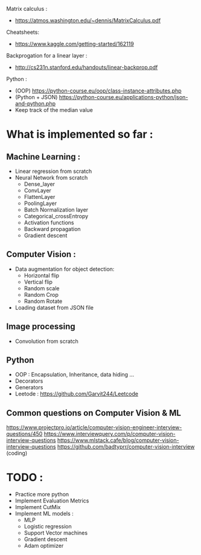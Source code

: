 Matrix calculus : 
  - https://atmos.washington.edu/~dennis/MatrixCalculus.pdf
  
Cheatsheets:
  - https://www.kaggle.com/getting-started/162119
 
Backprogation for a linear layer :
  - http://cs231n.stanford.edu/handouts/linear-backprop.pdf

Python :
  - (OOP) https://python-course.eu/oop/class-instance-attributes.php
  - (Python + JSON) https://python-course.eu/applications-python/json-and-python.php
  - Keep track of the median value

# What is implemented so far :
  ## Machine Learning :
  - Linear regression from scratch
  - Neural Network from scratch
    - Dense_layer
    - ConvLayer
    - FlattenLayer
    - PoolingLayer
    - Batch Normalization layer
    - Categorical_crossEntropy
    - Activation functions
    - Backward propagation
    - Gradient descent
    
  ## Computer Vision :
  - Data augmentation for object detection:
    - Horizontal flip
    - Vertical flip
    - Random scale
    - Random Crop
    - Random Rotate
  - Loading dataset from JSON file
  ## Image processing
  - Convolution from scratch
  
  ## Python
  - OOP : Encapsulation, Inheritance, data hiding ...
  - Decorators 
  - Generators
  - Leetode : https://github.com/Garvit244/Leetcode
  
  ## Common questions on Computer Vision & ML
  https://www.projectpro.io/article/computer-vision-engineer-interview-questions/450
  https://www.interviewquery.com/p/computer-vision-interview-questions
  https://www.mlstack.cafe/blog/computer-vision-interview-questions
  https://github.com/badtyprr/computer-vision-interview  (coding)
  
# TODO :
  - Practice more python
  - Implement Evaluation Metrics
  - Implement CutMix
  - Implement ML models :
    - MLP
    - Logistic regression
    - Support Vector machines
    - Gradient descent
    - Adam optimizer
  
  

